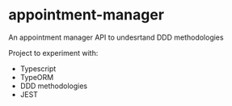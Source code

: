 # appointment-manager
An appointment manager API to undesrtand DDD methodologies


Project to experiment with:

  - Typescript
  - TypeORM
  - DDD methodologies
  - JEST
